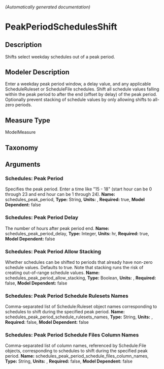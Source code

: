 

###### (Automatically generated documentation)

# PeakPeriodSchedulesShift

## Description
Shifts select weekday schedules out of a peak period.

## Modeler Description
Enter a weekday peak period window, a delay value, and any applicable ScheduleRuleset or ScheduleFile schedules. Shift all schedule values falling within the peak period to after the end (offset by delay) of the peak period. Optionally prevent stacking of schedule values by only allowing shifts to all-zero periods.

## Measure Type
ModelMeasure

## Taxonomy


## Arguments


### Schedules: Peak Period
Specifies the peak period. Enter a time like "15 - 18" (start hour can be 0 through 23 and end hour can be 1 through 24).
**Name:** schedules_peak_period,
**Type:** String,
**Units:** ,
**Required:** true,
**Model Dependent:** false


### Schedules: Peak Period Delay
The number of hours after peak period end.
**Name:** schedules_peak_period_delay,
**Type:** Integer,
**Units:** hr,
**Required:** true,
**Model Dependent:** false


### Schedules: Peak Period Allow Stacking
Whether schedules can be shifted to periods that already have non-zero schedule values. Defaults to true. Note that stacking runs the risk of creating out-of-range schedule values.
**Name:** schedules_peak_period_allow_stacking,
**Type:** Boolean,
**Units:** ,
**Required:** false,
**Model Dependent:** false


### Schedules: Peak Period Schedule Rulesets Names
Comma-separated list of Schedule:Ruleset object names corresponding to schedules to shift during the specified peak period.
**Name:** schedules_peak_period_schedule_rulesets_names,
**Type:** String,
**Units:** ,
**Required:** false,
**Model Dependent:** false


### Schedules: Peak Period Schedule Files Column Names
Comma-separated list of column names, referenced by Schedule:File objects, corresponding to schedules to shift during the specified peak period.
**Name:** schedules_peak_period_schedule_files_column_names,
**Type:** String,
**Units:** ,
**Required:** false,
**Model Dependent:** false






